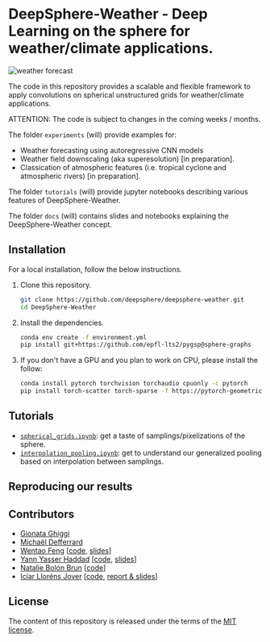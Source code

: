 # DeepSphere-Weather - Deep Learning on the sphere for weather/climate applications.

![weather forecast](./figs/Forecast_State_Errors.gif)

The code in this repository provides a scalable and flexible framework to apply convolutions on spherical unstructured grids for weather/climate applications.

ATTENTION: The code is subject to changes in the coming weeks / months.

The folder `experiments` (will) provide examples for:
-  Weather forecasting using autoregressive CNN models
-  Weather field downscaling (aka superesolution) [in preparation].
-  Classication of atmospheric features (i.e. tropical cyclone and atmospheric rivers) [in preparation].

The folder `tutorials` (will) provide jupyter notebooks describing various features of DeepSphere-Weather.

The folder `docs` (will) contains slides and notebooks explaining the DeepSphere-Weather concept.

## Installation

For a local installation, follow the below instructions.

1. Clone this repository.
   ```sh
   git clone https://github.com/deepsphere/deepsphere-weather.git
   cd DeepSphere-Weather
   ```

2. Install the dependencies.
   ```sh
   conda env create -f environment.yml
   pip install git+https://github.com/epfl-lts2/pygsp@sphere-graphs
   ```

3. If you don't have a GPU and you plan to work on CPU, please install the follow:
   ```sh
   conda install pytorch torchvision torchaudio cpuonly -c pytorch
   pip install torch-scatter torch-sparse -f https://pytorch-geometric.com/whl/torch-1.7.0+cpu.html
   ```

## Tutorials

* [`spherical_grids.ipynb`]: get a taste of samplings/pixelizations of the sphere.
* [`interpolation_pooling.ipynb`]: get to understand our generalized pooling based on interpolation between samplings.

[`spherical_grids.ipynb`]: https://nbviewer.jupyter.org/github/deepsphere/deepsphere-weather/blob/outputs/tutorials/spherical_grids.ipynb
[`interpolation_pooling.ipynb`]: https://nbviewer.jupyter.org/github/deepsphere/deepsphere-weather/blob/outputs/tutorials/interpolation_pooling.ipynb

## Reproducing our results

## Contributors

* [Gionata Ghiggi](https://people.epfl.ch/gionata.ghiggi)
* [Michaël Defferrard](https://deff.ch)
* [Wentao Feng](https://www.linkedin.com/in/wentaofeng) [[code](https://github.com/ownzonefeng/weather_prediction/), [slides](https://infoscience.epfl.ch/record/282437)]
* [Yann Yasser Haddad](https://www.linkedin.com/in/yann-yasser-haddad) [[code](https://github.com/ownzonefeng/weather_prediction), [slides](https://infoscience.epfl.ch/record/282285)]
* [Natalie Bolón Brun](https://www.linkedin.com/in/nataliebolonbrun) [[code](https://github.com/natbolon/weather_prediction)]
* [Icíar Lloréns Jover](https://www.linkedin.com/in/iciar-llorens-jover) [[code](https://github.com/illorens/weather_prediction), [report & slides](https://infoscience.epfl.ch/record/278138)]

## License

The content of this repository is released under the terms of the [MIT license](LICENSE.txt).
